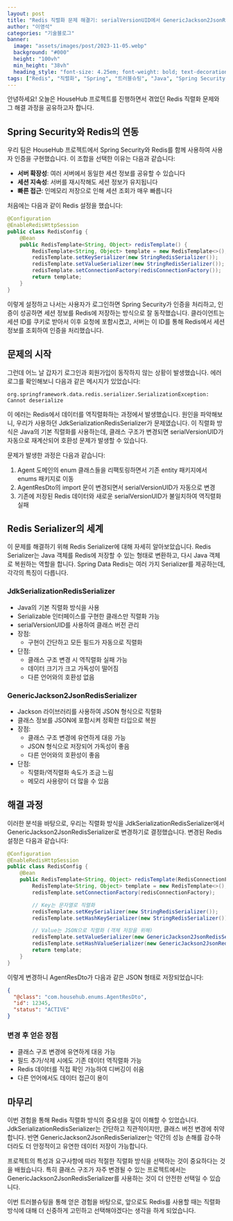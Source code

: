```yaml
---
layout: post
title: "Redis 직렬화 문제 해결기: serialVersionUID에서 GenericJackson2JsonRedisSerializer로"
author: "이영석"
categories: "기술블로그"
banner:
  image: "assets/images/post/2023-11-05.webp"
  background: "#000"
  height: "100vh"
  min_height: "38vh"
  heading_style: "font-size: 4.25em; font-weight: bold; text-decoration: underline"
tags: ["Redis", "직렬화", "Spring", "트러블슈팅", "Java", "Spring Security"]
---
```


안녕하세요! 오늘은 HouseHub 프로젝트를 진행하면서 겪었던 Redis 직렬화 문제와 그 해결 과정을 공유하고자 합니다.

## Spring Security와 Redis의 연동

우리 팀은 HouseHub 프로젝트에서 Spring Security와 Redis를 함께 사용하여 사용자 인증을 구현했습니다. 이 조합을 선택한 이유는 다음과 같습니다:

- **서버 확장성**: 여러 서버에서 동일한 세션 정보를 공유할 수 있습니다
- **세션 지속성**: 서버를 재시작해도 세션 정보가 유지됩니다
- **빠른 접근**: 인메모리 저장으로 인해 세션 조회가 매우 빠릅니다

처음에는 다음과 같이 Redis 설정을 했습니다:

```java
@Configuration
@EnableRedisHttpSession
public class RedisConfig {
    @Bean
    public RedisTemplate<String, Object> redisTemplate() {
        RedisTemplate<String, Object> template = new RedisTemplate<>();
        redisTemplate.setKeySerializer(new StringRedisSerializer());
        redisTemplate.setValueSerializer(new StringRedisSerializer());
        redisTemplate.setConnectionFactory(redisConnectionFactory());
        return template;
    }
}
```

이렇게 설정하고 나서는 사용자가 로그인하면 Spring Security가 인증을 처리하고, 인증이 성공하면 세션 정보를 Redis에 저장하는 방식으로 잘 동작했습니다. 클라이언트는 세션 ID를 쿠키로 받아서 이후 요청에 포함시켰고, 서버는 이 ID를 통해 Redis에서 세션 정보를 조회하여 인증을 처리했습니다.

## 문제의 시작

그런데 어느 날 갑자기 로그인과 회원가입이 동작하지 않는 상황이 발생했습니다. 에러 로그를 확인해보니 다음과 같은 메시지가 있었습니다:

```
org.springframework.data.redis.serializer.SerializationException: Cannot deserialize
```

이 에러는 Redis에서 데이터를 역직렬화하는 과정에서 발생했습니다. 원인을 파악해보니, 우리가 사용하던 JdkSerializationRedisSerializer가 문제였습니다. 이 직렬화 방식은 Java의 기본 직렬화를 사용하는데, 클래스 구조가 변경되면 serialVersionUID가 자동으로 재계산되어 호환성 문제가 발생할 수 있습니다.

문제가 발생한 과정은 다음과 같습니다:

1. Agent 도메인의 enum 클래스들을 리팩토링하면서 기존 entity 패키지에서 enums 패키지로 이동
2. AgentResDto의 import 문이 변경되면서 serialVersionUID가 자동으로 변경
3. 기존에 저장된 Redis 데이터와 새로운 serialVersionUID가 불일치하여 역직렬화 실패

## Redis Serializer의 세계

이 문제를 해결하기 위해 Redis Serializer에 대해 자세히 알아보았습니다. Redis Serializer는 Java 객체를 Redis에 저장할 수 있는 형태로 변환하고, 다시 Java 객체로 복원하는 역할을 합니다. Spring Data Redis는 여러 가지 Serializer를 제공하는데, 각각의 특징이 다릅니다.

### JdkSerializationRedisSerializer

- Java의 기본 직렬화 방식을 사용
- Serializable 인터페이스를 구현한 클래스만 직렬화 가능
- serialVersionUID를 사용하여 클래스 버전 관리
- 장점:
  - 구현이 간단하고 모든 필드가 자동으로 직렬화
- 단점:
  - 클래스 구조 변경 시 역직렬화 실패 가능
  - 데이터 크기가 크고 가독성이 떨어짐
  - 다른 언어와의 호환성 없음

### GenericJackson2JsonRedisSerializer

- Jackson 라이브러리를 사용하여 JSON 형식으로 직렬화
- 클래스 정보를 JSON에 포함시켜 정확한 타입으로 복원
- 장점:
  - 클래스 구조 변경에 유연하게 대응 가능
  - JSON 형식으로 저장되어 가독성이 좋음
  - 다른 언어와의 호환성이 좋음
- 단점:
  - 직렬화/역직렬화 속도가 조금 느림
  - 메모리 사용량이 더 많을 수 있음

## 해결 과정

이러한 분석을 바탕으로, 우리는 직렬화 방식을 JdkSerializationRedisSerializer에서 GenericJackson2JsonRedisSerializer로 변경하기로 결정했습니다. 변경된 Redis 설정은 다음과 같습니다:

```java
@Configuration
@EnableRedisHttpSession
public class RedisConfig {
    @Bean
    public RedisTemplate<String, Object> redisTemplate(RedisConnectionFactory redisConnectionFactory) {
        RedisTemplate<String, Object> template = new RedisTemplate<>();
        redisTemplate.setConnectionFactory(redisConnectionFactory);

        // Key는 문자열로 직렬화
        redisTemplate.setKeySerializer(new StringRedisSerializer());
        redisTemplate.setHashKeySerializer(new StringRedisSerializer());

        // Value는 JSON으로 직렬화 (객체 저장을 위해)
        redisTemplate.setValueSerializer(new GenericJackson2JsonRedisSerializer());
        redisTemplate.setHashValueSerializer(new GenericJackson2JsonRedisSerializer());
        return template;
    }
}
```

이렇게 변경하니 AgentResDto가 다음과 같은 JSON 형태로 저장되었습니다:

```json
{
  "@class": "com.househub.enums.AgentResDto",
  "id": 12345,
  "status": "ACTIVE"
}
```

### 변경 후 얻은 장점

- 클래스 구조 변경에 유연하게 대응 가능
- 필드 추가/삭제 시에도 기존 데이터 역직렬화 가능
- Redis 데이터를 직접 확인 가능하여 디버깅이 쉬움
- 다른 언어에서도 데이터 접근이 용이

## 마무리

이번 경험을 통해 Redis 직렬화 방식의 중요성을 깊이 이해할 수 있었습니다. JdkSerializationRedisSerializer는 간단하고 직관적이지만, 클래스 버전 변경에 취약합니다. 반면 GenericJackson2JsonRedisSerializer는 약간의 성능 손해를 감수하더라도 더 안정적이고 유연한 데이터 저장이 가능합니다.

프로젝트의 특성과 요구사항에 따라 적절한 직렬화 방식을 선택하는 것이 중요하다는 것을 배웠습니다. 특히 클래스 구조가 자주 변경될 수 있는 프로젝트에서는 GenericJackson2JsonRedisSerializer를 사용하는 것이 더 안전한 선택일 수 있습니다.

이번 트러블슈팅을 통해 얻은 경험을 바탕으로, 앞으로도 Redis를 사용할 때는 직렬화 방식에 대해 더 신중하게 고민하고 선택해야겠다는 생각을 하게 되었습니다.
